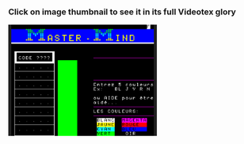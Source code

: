 ### Click on image thumbnail to see it in its full **Videotex** glory

[<img src="https://raw.githubusercontent.com/XReyRobert/VideotexPagesRepository/master//PagesVideotex/cquest/JEUX/MIND/.thumbnails/E.MMIND.png" width="300">](http://www.lideal.com/miedit/minitel-loader.html?url=https://raw.githubusercontent.com/XReyRobert/VideotexPagesRepository/master//PagesVideotex/cquest/JEUX/MIND/E.MMIND)
